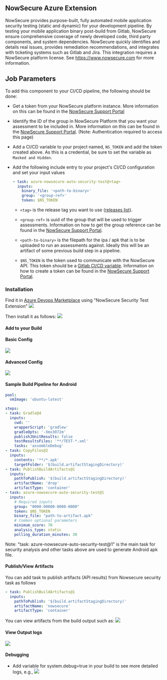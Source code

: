 ## NowSecure Azure Extension 
NowSecure provides purpose-built, fully automated mobile application security testing (static and dynamic) for your development pipeline. By testing your mobile application binary post-build from Gitlab, NowSecure ensure comprehensive coverage of newly developed code, third party components, and system dependencies. NowSecure quickly identifies and details real issues, provides remediation recommendations, and integrates with ticketing systems such as Gitlab and Jira. This integration requires a NowSecure platform license. See https://www.nowsecure.com for more information.

## Job Parameters
To add this component to your CI/CD pipeline, the following should be done:
- Get a token from your NowSecure platform instance.  More information on this can be found in the [NowSecure Support Portal](https://support.nowsecure.com/hc/en-us/articles/7499657262093-Creating-a-NowSecure-Platform-API-Bearer-Token)
- Identify the ID of the group in NowSecure Platform that you want your assessment to be included in.  More information on this can be found in the [NowSecure Support Portal](https://support.nowsecure.com/hc/en-us/articles/6290991166605-Getting-Started-with-Groups#h_01G396F6CTEZ4P6G5Z1FDGJ12K). (Note: Authentication required to access this page)
- Add a CI/CD variable to your project named, `NS_TOKEN` and add the token created above.  As this is a credential, be sure to set the variable as `Masked and Hidden`.
-  Add the following include entry to your project's CI/CD configuration and set your input values 

    ```yaml
    - task: azure-nowsecure-auto-security-test@<tag>
      inputs:
        binary_file: '<path-to-binary>'
        group: '<group-ref>'
        token: $NS_TOKEN
    ```

   - `<tag>` is the release tag you want to use ([releases list](https://gitlab.com/nowsecure/eng/platform-infrastructure/nowsecure-ci-component/-/releases)). 

   - `<group-ref>` is uuid of the group that will be used to trigger assessments. Information on how to get the group reference can be found in the [NowSecure Support Portal](https://support.nowsecure.com).
   - `<path-to-binary>` is the filepath for the ipa / apk that is to be uploaded to run an assessments against. Ideally this will be an artifact of some previous build step in a pipeline.
   - `$NS_TOKEN` is the token used to communicate with the NowSecure API. This token should be a [Gitlab CI/CD variable](https://docs.gitlab.com/ci/variables/#define-a-cicd-variable-in-the-ui). Information on how to create a token can be found in the [NowSecure Support Portal](http://support.nowsecure.com/).


### Installation

Find it in [Azure Devops Marketplace](https://marketplace.visualstudio.com/azuredevops) using "NowSecure Security Test Extension"
![](images/marketplace.png)

Then install it as follows:
![](images/install.png)

#### Add to your Build

#### Basic Config
![](images/basic-config.png)

#### Advanced Config
![](images/advanced-config.png)

#### Sample Build Pipeline for Android
```yaml
pool:
  vmImage: 'ubuntu-latest'

steps:
- task: Gradle@4
  inputs:
    cwd: ''
    wrapperScript: 'gradlew'
    gradleOpts: '-Xmx3072m'
    publishJUnitResults: false
    testResultsFiles: '**/TEST-*.xml'
    tasks: 'assembleDebug'
- task: CopyFiles@2
  inputs:
    contents: '**/*.apk'
    targetFolder: '$(build.artifactStagingDirectory)'
- task: PublishBuildArtifacts@1
  inputs:
    pathToPublish: '$(build.artifactStagingDirectory)'
    artifactName: 'drop'
    artifactType: 'container'
- task: azure-nowsecure-auto-security-test@1
  inputs:
    # Required inputs
    group: "0000-00000-0000-0000"
    token: $NS_TOKEN
    binary_file: "path-to-artifact.apk"
    # Common optional parameters
    minimum_score: 70
    analysis_type: static
    polling_duration_minutes: 30
```
Note: "task: azure-nowsecure-auto-security-test@1" is the main task for security analysis and other tasks above are used to generate Android apk file.

#### Publish/View Artifacts
You can add task to publish artifacts (API results) from Nowsecure security task as follows
```yaml
- task: PublishBuildArtifacts@1
  inputs:
    pathToPublish: '$(build.artifactStagingDirectory)'
    artifactName: 'nowsecure'
    artifactType: 'container'
```

You can view artifacts from the build output such as:
![](images/artifacts.png)


#### View Output logs
![](images/log.png)


#### Debugging
- Add variable for system.debug=true in your build to see more detailed logs, e.g.,
![](images/debug.png)
